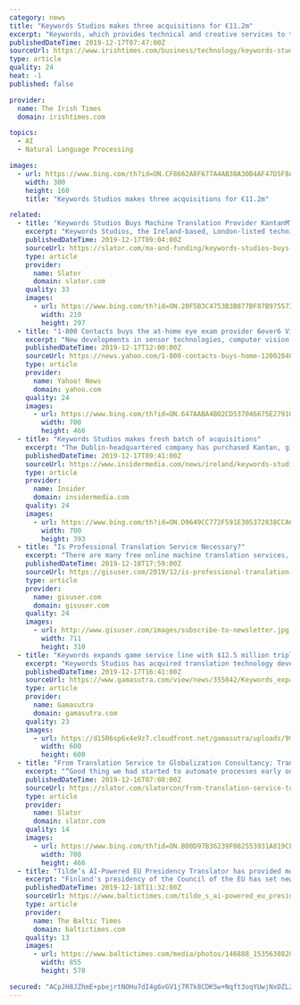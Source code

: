 ```yaml
---
category: news
title: "Keywords Studios makes three acquisitions for €11.2m"
excerpt: "Keywords, which provides technical and creative services to the global video games industry, said the acquisition of machine translation technology company Kantan, marketing services company Ichi and audio recording studio Syllabes were in line with the Group’s strategy. Kantan was acquired for a potential consideration of up to €7 million ..."
publishedDateTime: 2019-12-17T07:47:00Z
sourceUrl: https://www.irishtimes.com/business/technology/keywords-studios-makes-three-acquisitions-for-11-2m-1.4117865
type: article
quality: 24
heat: -1
published: false

provider:
  name: The Irish Times
  domain: irishtimes.com

topics:
  - AI
  - Natural Language Processing

images:
  - url: https://www.bing.com/th?id=ON.CF8662A8F677A4AB30A30B4AF47D5F8A
    width: 300
    height: 160
    title: "Keywords Studios makes three acquisitions for €11.2m"

related:
  - title: "Keywords Studios Buys Machine Translation Provider KantanMT for Up to EUR 7 Million"
    excerpt: "Keywords Studios, the Ireland-based, London-listed technical services provider to the video games industry (including game localization), on December 17, 2019, announced the acquisition of fellow Dublin-headquartered machine translation company KantanMT, which trades under the name Xcelerator Machine Translations Ltd. Keywords is paying a total ..."
    publishedDateTime: 2019-12-17T09:04:00Z
    sourceUrl: https://slator.com/ma-and-funding/keywords-studios-buys-machine-translation-provider-kantanmt-for-up-to-eur-7-million/
    type: article
    provider:
      name: Slator
      domain: slator.com
    quality: 33
    images:
      - url: https://www.bing.com/th?id=ON.20F5B3C4753B3B877BF87B9755739721
        width: 210
        height: 297
  - title: "1-800 Contacts buys the at-home eye exam provider 6over6 Vision"
    excerpt: "New developments in sensor technologies, computer vision and machine learning technologies are combining to drive medical diagnostics further into the home, and the latest company to make a move to push services deeper into the home is the online contact ..."
    publishedDateTime: 2019-12-17T12:00:00Z
    sourceUrl: https://news.yahoo.com/1-800-contacts-buys-home-120028488.html
    type: article
    provider:
      name: Yahoo! News
      domain: yahoo.com
    quality: 24
    images:
      - url: https://www.bing.com/th?id=ON.647AABA4B02CD537046675E27910C265
        width: 700
        height: 466
  - title: "Keywords Studios makes fresh batch of acquisitions"
    excerpt: "The Dublin-headquartered company has purchased Kantan, giving it machine translation technology; Ichi, expanding the group's marketing services; and Syllabes, giving the company a games and film/TV audio recording studio. Keywords acquired Kantan, which employs nine people and is based at Dublin City University's ADAPT Centre for a potential ..."
    publishedDateTime: 2019-12-17T09:41:00Z
    sourceUrl: https://www.insidermedia.com/news/ireland/keywords-studios-with-fresh-batch-of-acquisitions
    type: article
    provider:
      name: Insider
      domain: insidermedia.com
    quality: 24
    images:
      - url: https://www.bing.com/th?id=ON.D9649CC772F591E305372838CCA6849D
        width: 700
        height: 393
  - title: "Is Professional Translation Service Necessary?"
    excerpt: "There are many free online machine translation services, but they don’t do very well translating phrases and sentences,even as machine software continues to develop and improve. There are also professional document translation serviceswhich involves an ..."
    publishedDateTime: 2019-12-18T17:59:00Z
    sourceUrl: https://gisuser.com/2019/12/is-professional-translation-service-necessary/
    type: article
    provider:
      name: gisuser.com
      domain: gisuser.com
    quality: 24
    images:
      - url: http://www.gisuser.com/images/subscribe-to-newsletter.jpg
        width: 711
        height: 310
  - title: "Keywords expands game service line with $12.5 million triple acquisition"
    excerpt: "Keywords Studios has acquired translation technology developer Katan, creative marketing company Ichi Holdings, and recording studio Syllabes for a combined €11.2 million ($12.5 million). The Irish game service provider said the Katan purchase will add \"cutting edge\" machine translation technology its portfolio, bolstering its localisation ..."
    publishedDateTime: 2019-12-17T16:41:00Z
    sourceUrl: https://www.gamasutra.com/view/news/355842/Keywords_expands_game_service_line_with_125_million_triple_acquisition.php
    type: article
    provider:
      name: Gamasutra
      domain: gamasutra.com
    quality: 23
    images:
      - url: https://d1506sp6x4e9z7.cloudfront.net/gamasutra/uploads/998768.png
        width: 600
        height: 600
  - title: "From Translation Service to Globalization Consultancy: Transforming Localization at LogMeIn"
    excerpt: "“Good thing we had started to automate processes early on,” von Berg said. Von Berg singled out SEO localization and machine translation as current focus areas. About SEO localization, he said, “We looked into the industry and we couldn’t identify a really good solution. So we are starting to build our own,” he said. Von Berg said ..."
    publishedDateTime: 2019-12-16T07:08:00Z
    sourceUrl: https://slator.com/slatorcon/from-translation-service-to-globalization-consultancy-transforming-localization-at-logmein/
    type: article
    provider:
      name: Slator
      domain: slator.com
    quality: 14
    images:
      - url: https://www.bing.com/th?id=ON.B00D97B36239F082553931A819CF487A
        width: 700
        height: 466
  - title: "Tilde’s AI-Powered EU Presidency Translator has provided more than 1.4 million translations for the EU Council Presidencies"
    excerpt: "Finland's presidency of the Council of the EU has set new records using customised machine translation developed by the language technology company Tilde. In less than six months, Finland’s Presidency has used Presidency Translator more than 600 thousand times, translating over 12 million words. Tilde has already supported six Presidencies of ..."
    publishedDateTime: 2019-12-18T11:32:00Z
    sourceUrl: https://www.baltictimes.com/tilde_s_ai-powered_eu_presidency_translator_has_provided_more_than_1_4_million_translations_for_the_eu_council_presidencies/
    type: article
    provider:
      name: The Baltic Times
      domain: baltictimes.com
    quality: 13
    images:
      - url: https://www.baltictimes.com/media/photos/146888_15356388205dfa082d396cb_big.jpg
        width: 855
        height: 570

secured: "ACpJH8JZhmE+pbejrtNOHu7dI4g6vGV1j7R7k8CDKSw+Nqft3oqYUwjNxDZLZQxdL7Urb500+dSbxB9Zh3BlEdWa2eIxlWU73lLhzalz9MeRsLFVH765y1Nu3GqtPM8eJysQ+sQ78a65yKT3VBZmuVAhnVc7gmpwsqg6lWqgNUTOjTUU9SO6tUlyS7dFMTtPcfZicxNErK1k1uCq7Dm/LrUZLmEC8wkJR4B9SkRJm302vT3rBQPtYLUycxVnHg1uqi45e5KUr039H+JOP6CTGQ==;HTE5ecqQxnK9QX8GrJb2Eg=="
---
```


